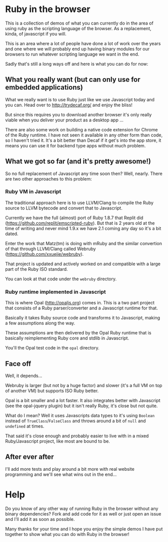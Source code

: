 # Ruby in the browser

This is a collection of demos of what you can currently do in the area of using ruby as the scripting language of the browser. As a replacement, kinda, of javascript if you will.

This is an area where a lot of people have done a lot of work over the years and one where we will probably end up having binary modules for our browsers to run whatever scripting language we want in the end.

Sadly that's still a long ways off and here is what you can do for now:



## What you really want (but can only use for embedded applications)

What we really want is to use Ruby just like we use Javascript today and you can. Head over to http://trydecaf.org/ and enjoy the bliss!

But since this requires you to download another browser it's only really viable when you deliver your product as a desktop app ...

There are also some work on building a native code extension for Chrome of the Ruby runtime. I have not seen it available in any other form than code, so I haven't tried it. It's a bit better than Decaf if it get's into the app store, it means you can use it for backend type apps without much problem.



## What we got so far (and it's pretty awesome!)

So no full replacement of Javascript any time soon then? Well, nearly. There are two other approaches to this problem:



### Ruby VM in Javascript

The traditional approach here is to use LLVM/Clang to compile the Ruby source to LLVM bytecode and convert that to Javascript.

Currently we have the full (almost) port of Ruby 1.8.7 that Replit did (https://github.com/replit/emscripted-ruby). But that is 2 years old at the time of writing and never mind 1.9.x we have 2.1 coming any day so it's a bit dated.

Enter the work that Matz(tm) is doing with mRuby and the similar convertion of that through LLVM/Clang called Webruby (https://github.com/xxuejie/webruby).

That project is updated and actively worked on and compatible with a large part of the Ruby ISO standard.

You can look at that code under the `webruby` directory.



### Ruby runtime implemented in Javascript

This is where Opal (http://opaljs.org) comes in. This is a two part project that consists of a Ruby parser/converter and a Javascript runtime for that.

Basically it takes Ruby source code and transforms it to Javascript, making a few assumptions along the way.

These assumptions are then delivered by the Opal Ruby runtime that is basically reimplementing Ruby core and stdlib in Javascript.

You'll the Opal test code in the `opal` directory.



## Face off

Well, it depends...

Webruby is larger (but not by a huge factor) and slower (it's a full VM on top of another VM) but supports ISO Ruby better.

Opal is a bit smaller and a lot faster. It also integrates better with Javascript (see the opal-jquery plugin) but it isn't really Ruby, it's close but not quite.

What do I mean? Well it uses Javascripts data types to it's using `Boolean` instead of `TrueClass`/`FalseClass` and throws around a bit of `null` and `undefined` at times.

That said it's close enough and probably easier to live with in a mixed Ruby/Javascript project, like most are bound to be.



## After ever after

I'll add more tests and play around a bit more with real website programming and we'll see what wins out in the end...



# Help

Do you know of any other way of running Ruby in the browser without any binary dependencies? Fork and add code for it as well or just open an issue and I'll add it as soon as possible.

Many thanks for your time and I hope you enjoy the simple demos I have put together to show what you can do with Ruby in the browser!